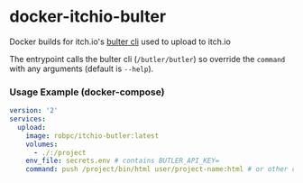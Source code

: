 # docker-itchio-bulter

Docker builds for itch.io's [bulter cli](https://itch.io/docs/butler/) used to upload to itch.io

The entrypoint calls the bulter cli (`/butler/butler`) so override the `command` with any arguments (default is `--help`).

### Usage Example (docker-compose)

```yaml
version: '2'
services:
  upload:
    image: robpc/itchio-butler:latest
    volumes:
      - ./:/project
    env_file: secrets.env # contains BUTLER_API_KEY=
    command: push /project/bin/html user/project-name:html # or other channel name
```
